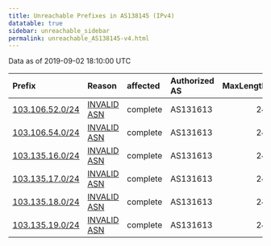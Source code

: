 ```yaml
---
title: Unreachable Prefixes in AS138145 (IPv4)
datatable: true
sidebar: unreachable_sidebar
permalink: unreachable_AS138145-v4.html
---
```


Data as of 2019-09-02 18:10:00 UTC


<div class="datatable-begin"></div>

| Prefix                                                   | Reason                                                                                                  | affected   | Authorized AS   |   MaxLength | Anchor                                       |   unreachable /24s |
|:---------------------------------------------------------|:--------------------------------------------------------------------------------------------------------|:-----------|:----------------|------------:|:---------------------------------------------|-------------------:|
| [103.106.52.0/24](https://stat.ripe.net/103.106.52.0/24) | [INVALID ASN](https://rpki-validator.ripe.net/announcement-preview?asn=AS138145&prefix=103.106.52.0/24) | complete   | AS131613        |          24 | [APNIC](unreachable_APNIC_RPKI_Root-v4.html) |                  1 |
| [103.106.54.0/24](https://stat.ripe.net/103.106.54.0/24) | [INVALID ASN](https://rpki-validator.ripe.net/announcement-preview?asn=AS138145&prefix=103.106.54.0/24) | complete   | AS131613        |          24 | [APNIC](unreachable_APNIC_RPKI_Root-v4.html) |                  1 |
| [103.135.16.0/24](https://stat.ripe.net/103.135.16.0/24) | [INVALID ASN](https://rpki-validator.ripe.net/announcement-preview?asn=AS138145&prefix=103.135.16.0/24) | complete   | AS131613        |          24 | [APNIC](unreachable_APNIC_RPKI_Root-v4.html) |                  1 |
| [103.135.17.0/24](https://stat.ripe.net/103.135.17.0/24) | [INVALID ASN](https://rpki-validator.ripe.net/announcement-preview?asn=AS138145&prefix=103.135.17.0/24) | complete   | AS131613        |          24 | [APNIC](unreachable_APNIC_RPKI_Root-v4.html) |                  1 |
| [103.135.18.0/24](https://stat.ripe.net/103.135.18.0/24) | [INVALID ASN](https://rpki-validator.ripe.net/announcement-preview?asn=AS138145&prefix=103.135.18.0/24) | complete   | AS131613        |          24 | [APNIC](unreachable_APNIC_RPKI_Root-v4.html) |                  1 |
| [103.135.19.0/24](https://stat.ripe.net/103.135.19.0/24) | [INVALID ASN](https://rpki-validator.ripe.net/announcement-preview?asn=AS138145&prefix=103.135.19.0/24) | complete   | AS131613        |          24 | [APNIC](unreachable_APNIC_RPKI_Root-v4.html) |                  1 |

<div class="datatable-end"></div>